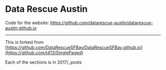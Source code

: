# Data Rescue Austin

Code for the website: https://github.com/datarescue-austin/datarescue-austin.github.io

---

This is forked from [https://github.com/DataRescueSFBay/DataRescueSFBay.github.io](https://github.com/t413/SinglePaged)

Each of the sections is in 2017/_posts
